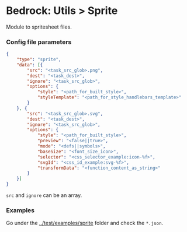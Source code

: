 # Bedrock: Utils > Sprite

Module to spritesheet files.<br>

### Config file parameters
```json
{
    "type": "sprite",
    "data": [{
        "src": "<task_src_glob>.png",
        "dest": "<task_dest>",
        "ignore": "<task_src_glob>",
        "options": {
            "style": "<path_for_built_style>",
            "styleTemplate": "<path_for_style_handlebars_template>"
        }
    }, {
        "src": "<task_src_glob>.svg",
        "dest": "<task_dest>",
        "ignore": "<task_src_glob>",
        "options": {
            "style": "<path_for_built_style>",
            "preview": "<false||true>",
            "mode": "<defs||symbols>",
            "baseSize": "<font_size_icon>",
            "selector": "<css_selector_example:icon-%f>",
            "svgId": "<css_id_example:svg-%f>",
            "transformData": "<function_content_as_string>"
        }
    }]
}
```

`src` and `ignore` can be an array.

### Examples
Go under the [../test/examples/sprite](test/examples/sprite) folder and check the `*.json`.
